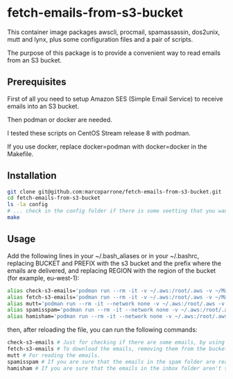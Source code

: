 # fetch-emails-from-s3-bucket

This container image packages awscli, procmail, spamassassin, dos2unix, mutt and lynx, plus some configuration files and a pair of scripts.

The purpose of this package is to provide a convenient way to read emails from an S3 bucket.

## Prerequisites

First of all you need to setup Amazon SES (Simple Email Service) to receive emails into an S3 bucket.

Then podman or docker are needed.

I tested these scripts on CentOS Stream release 8 with podman.

If you use docker, replace docker=podman with docker=docker in the Makefile.

## Installation

```sh
git clone git@github.com:marcoparrone/fetch-emails-from-s3-bucket.git
cd fetch-emails-from-s3-bucket
ls -la config
# ... check in the config folder if there is some seetting that you want to customize ...
make
```

## Usage

Add the following lines in your ~/.bash_aliases or in your ~/.bashrc, replacing BUCKET and PREFIX with the s3 bucket and the prefix where the emails are delivered, and replacing REGION with the region of the bucket (for example, eu-west-1):

```sh
alias check-s3-emails='podman run --rm -it -v ~/.aws:/root/.aws -v ~/Mail:/root/Mail -w /root marcoparrone/fetch-emails-from-s3-bucket check-s3-emails.sh --region=REGION s3://BUCKET/PREFIX/'
alias fetch-s3-emails='podman run --rm -it -v ~/.aws:/root/.aws -v ~/Mail:/root/Mail -v ~/.spamassassin:/root/.spamassassin -w /root marcoparrone/fetch-emails-from-s3-bucket fetch-s3-emails.sh --region=REGION s3://BUCKET/PREFIX/'
alias mutt='podman run --rm -it --network none -v ~/.aws:/root/.aws -v ~/Mail:/root/Mail -w /root marcoparrone/fetch-emails-from-s3-bucket mutt'
alias spamisspam='podman run --rm -it --network none -v ~/.aws:/root/.aws -v ~/Mail:/root/Mail -v ~/.spamassassin:/root/.spamassassin -w /root marcoparrone/fetch-emails-from-s3-bucket sa-learn --spam /root/Mail/spam/'
alias hamisham='podman run --rm -it --network none -v ~/.aws:/root/.aws -v ~/Mail:/root/Mail -v ~/.spamassassin:/root/.spamassassin -w /root marcoparrone/fetch-emails-from-s3-bucket sa-learn --ham /root/Mail/inbox/'
```

then, after reloading the file, you can run the following commands:

```sh
check-s3-emails # Just for checking if there are some emails, by using the "aws s3 ls" command.
fetch-s3-emails # To download the emails, removing them from the bucket. ATTENTION!: the script will remove EVERYTHING under s3://BUCKET/PREFIX/.
mutt # For reading the emails.
spamisspam # If you are sure that the emails in the spam folder are really spam, with this command you can train spamassassin the recognize them as spam.
hamisham # If you are sure that the emails in the inbox folder aren't spam, with this command you can train spamassassin to recognize them as ham (not spam).
```

